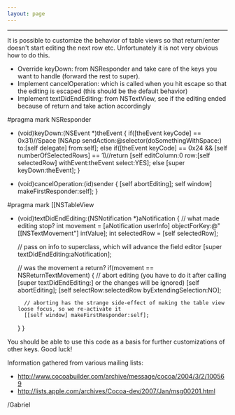 ```yaml
---
layout: page
---
```



----

It is possible to customize the behavior of table views so that return/enter doesn't start editing the next row etc. Unfortunately it is not very obvious how to do this. 


* Override keyDown: from NSResponder and take care of the keys you want to handle (forward the rest to super).
* Implement cancelOperation: which is called when you hit escape so that the editing is escaped (this should be the default behavior)
* Implement textDidEndEditing: from NSTextView, see if the editing ended because of return and take action accordingly


    
#pragma mark NSResponder

- (void)keyDown:(NSEvent *)theEvent
{
	if([theEvent keyCode] == 0x31)//Space
		[NSApp sendAction:@selector(doSomethingWithSpace:) to:[self delegate] from:self];
	else if([theEvent keyCode] == 0x24 && [self numberOfSelectedRows] == 1)//return
		[self editColumn:0 row:[self selectedRow] withEvent:theEvent select:YES];
	else
		[super keyDown:theEvent];
}

- (void)cancelOperation:(id)sender
{
	[self abortEditing];
	self window] makeFirstResponder:self];
}


#pragma mark [[NSTableView

- (void)textDidEndEditing:(NSNotification *)aNotification
{
	// what made editing stop?
	int movement = [aNotification userInfo] objectForKey:@"[[NSTextMovement"] intValue];
	int selectedRow = [self selectedRow];
	
	// pass on info to superclass, which will advance the field editor
	[super textDidEndEditing:aNotification];
	
	// was the movement a return?
	if(movement == NSReturnTextMovement)
	{
		// abort editing (you have to do it after calling [super textDidEndEditing:] or the changes will be ignored)
		[self abortEditing];
		[self selectRow:selectedRow byExtendingSelection:NO];
		
		// aborting has the strange side-effect of making the table view loose focus, so we re-activate it
		[[self window] makeFirstResponder:self];
	}
}


You should be able to use this code as a basis for further customizations of other keys. Good luck!

Information gathered from various mailing lists:


* http://www.cocoabuilder.com/archive/message/cocoa/2004/3/2/100569
* http://lists.apple.com/archives/Cocoa-dev/2007/Jan/msg00201.html


/Gabriel
